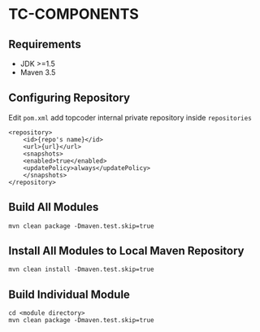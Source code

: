 # TC-COMPONENTS

## Requirements
- JDK >=1.5
- Maven 3.5

## Configuring Repository
Edit `pom.xml` add topcoder internal private repository inside `repositories`
```
<repository>
	<id>{repo's name}</id>
	<url>{url}</url>
	<snapshots>
	<enabled>true</enabled>
	<updatePolicy>always</updatePolicy>
	</snapshots>
</repository>
```

## Build All Modules
```
mvn clean package -Dmaven.test.skip=true
```

## Install All Modules to Local Maven Repository
```
mvn clean install -Dmaven.test.skip=true
```

## Build Individual Module
```
cd <module directory>
mvn clean package -Dmaven.test.skip=true
```
